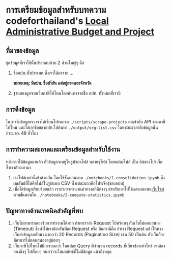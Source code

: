 # การเตรียมข้อมูลสำหรับบทความ codeforthailand's [Local Administrative Budget and Project][url]

## ที่มาของข้อมูล

ชุดข้อมูลที่เราใช้นั้นประกอบด้วย 2 ส่วนใหญ่ๆ คือ

1. ชื่ออปท.ทั้งประเทศ ซึ่งเราได้มาจาก ...

    **หมายเหตุ: มีอปท. ชื่อซำ้กัน แต่อยู่ละคนละจังหวัด**

2. ฐานของมูลจากเว็บภาษีไปไหนโดยค้นหาจากชื่อ อปท. ทั้งหมดที่เรามี

## การดึงข้อมูล

ในการดึงข้อมูลเรา เราได้เขียนโปรแกรม `./scripts/scrape-projects` ต่อเข้ากับ API ของภาษีไปไหน และไล่เอาชื่อของอปท.ไปค้นหา `./output/org-list.csv` โดยระยะเวลาดึงข้อมูลนั้น ประมาณ 48 ชั่วโมง

## การทำความสะอาดและเตรียมข้อมูลสำหรับใช้งาน

หลังจากได้ข้อมูลมาแล้ว ตัวข้อมูลจะอยู่ในรูปของไฟล์ หลายๆไฟล์ โดยแต่ละไฟล์ เป็น ลิสของโปรเจ็ค ซึ่งเราต้องเอามา 

1. เราไฟล์เหล่านี้เข้าด้วยกัน โดยใช้ขั้นตอนตาม  `./notebooks/1-consolidation.ipynb` ซึ่งผลลัพธ์ที่ได้คือไฟล์ในรูปแบบ CSV ที่ แต่ละแถวคือ​โปรเจ็ค(ของอปท)
2. เมื่อได้ข้อมูลเรียบร้อยแล้ว เราทำการคำนวนค่าทางสถิติต่างๆ สำหรับเอาไปใช้แสดงผลบน[เว็บไซต์][url] ตามขั้นตอนใน `./notebooks/2-compute-statistics.ipynb`

## ปัญหาทางด้านเทคนิคสำคัญที่พบ

1. เว็บไม่สามารถลองรับการทำงานได้มาก ถ้าหาเราส่ง Request ไปพร้อมๆ กันเว็บไม่ตอบสนอง (Timeout) ซึ่งทำให้เราต้องรันทีละ Request หรือ อีกกรณีคือ ถ้าเรา Request แล้วให้ทางเว็บส่งข้อมูลกลับมา  มากกว่า 20 Records (Pagination Size) เช่น 50 เป็นต้น ตัวเว็บก็จะมีอาการไม่ตอบสนองอยู่บ่อยๆ
2. เว็บภาษีไปไหนไม่มีการบอกว่า ในแต่ละ Query มีจำนวน records ที่เกี่ยวข้องเท่าไหร่ เราต้องลองดึงๆ ไปเรื่อยๆ จนกว่าจะได้ผลลัพธ์ที่ไม่มีข้อมูล แล้วถึงหยุด

[url]: https://codeforthailand.github.io/2019-local-administrative-budget-and-projects/
